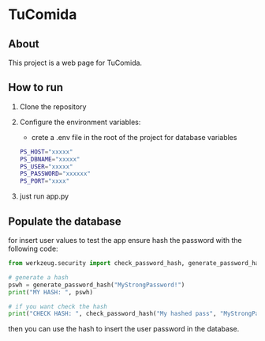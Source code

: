 # TuComida

## About

This project is a web page for TuComida.

## How to run

1. Clone the repository
2. Configure the environment variables:
    - crete a .env file in the root of the project for database variables

    ```bash
    PS_HOST="xxxxx"
    PS_DBNAME="xxxxx"
    PS_USER="xxxxx"
    PS_PASSWORD="xxxxxx"
    PS_PORT="xxxx"
    ```
3. just run app.py

## Populate the database

for insert user values to test the app ensure hash the password with the following code:

```python
from werkzeug.security import check_password_hash, generate_password_hash

# generate a hash
pswh = generate_password_hash("MyStrongPassword!")
print("MY HASH: ", pswh)

# if you want check the hash
print("CHECK HASH: ", check_password_hash("My hashed pass", "MyStrongPassword!"))
```
then you can use the hash to insert the user password in the database.



